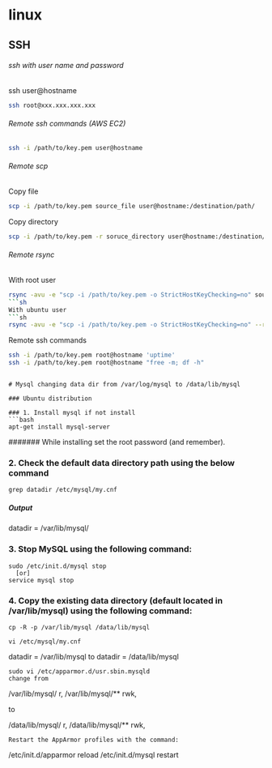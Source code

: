 # linux

## SSH

###### ssh with user name and password

ssh user@hostname
```bash
ssh root@xxx.xxx.xxx.xxx
```
###### Remote ssh commands (AWS EC2)
```sh
ssh -i /path/to/key.pem user@hostname
```
###### Remote scp

Copy file
```sh
scp -i /path/to/key.pem source_file user@hostname:/destination/path/
```
Copy directory
```sh
scp -i /path/to/key.pem -r soruce_directory user@hostname:/destination/directory/
```
###### Remote rsync

With root user
```sh
rsync -avu -e "scp -i /path/to/key.pem -o StrictHostKeyChecking=no" source_file root@hostname:/destination/path/
```sh
With ubuntu user
```sh
rsync -avu -e "scp -i /path/to/key.pem -o StrictHostKeyChecking=no" --rsync-path="sudo rsync" source_file ubuntu@hostname:/destination/path/
```
Remote ssh commands
```sh
ssh -i /path/to/key.pem root@hostname 'uptime'
ssh -i /path/to/key.pem root@hostname "free -m; df -h"
```
```

# Mysql changing data dir from /var/log/mysql to /data/lib/mysql

### Ubuntu distribution

### 1. Install mysql if not install
```bash
apt-get install mysql-server
```
####### While installing set the root password (and remember).

### 2. Check the default data directory path using the below command
```
grep datadir /etc/mysql/my.cnf
```
##### Output
datadir		= /var/lib/mysql/

### 3. Stop MySQL using the following command:
```
sudo /etc/init.d/mysql stop
  [or]
service mysql stop
```
### 4. Copy the existing data directory (default located in /var/lib/mysql) using the following command:
```
cp -R -p /var/lib/mysql /data/lib/mysql
```
```
vi /etc/mysql/my.cnf
```
datadir = /var/lib/mysql
to
datadir = /data/lib/mysql
```
sudo vi /etc/apparmor.d/usr.sbin.mysqld
change from 
```
  /var/lib/mysql/ r,
  /var/lib/mysql/** rwk,
 
  to

  /data/lib/mysql/ r,
  /data/lib/mysql/** rwk,

```
Restart the AppArmor profiles with the command:
```
/etc/init.d/apparmor reload
/etc/init.d/mysql restart
```
